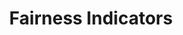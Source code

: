 ---
title: 'Fairness Indicators' 
acronym: MLFAIR
type: GL - Tier 1
webpage: 'https://ai.googleblog.com/2019/12/fairness-indicators-scalable.html' 
---